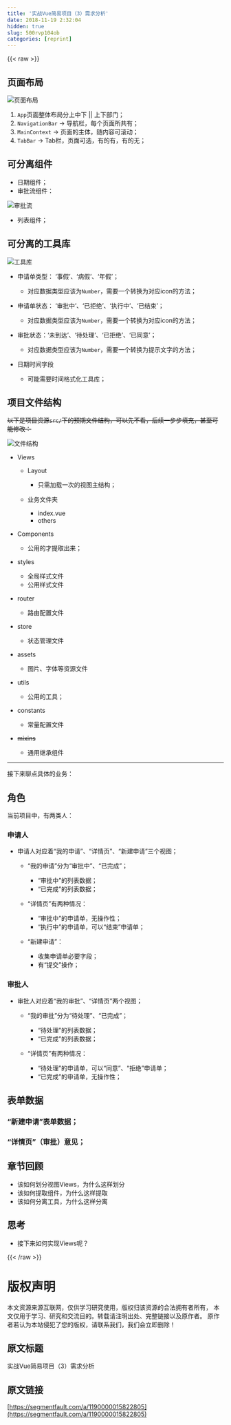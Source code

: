 ```yaml
---
title: '实战Vue简易项目（3）需求分析' 
date: 2018-11-19 2:32:04
hidden: true
slug: 500rvp104ob
categories: [reprint]
---
```


{{< raw >}}
<h2 id="articleHeader0">&#x9875;&#x9762;&#x5E03;&#x5C40;</h2><p><span class="img-wrap"><img data-src="/img/bVbeCjT?w=663&amp;h=451" src="https://static.alili.tech/img/bVbeCjT?w=663&amp;h=451" alt="&#x9875;&#x9762;&#x5E03;&#x5C40;" title="&#x9875;&#x9762;&#x5E03;&#x5C40;" style="cursor:pointer;display:inline"></span></p><ol><li><code>App</code>&#x9875;&#x9762;&#x6574;&#x4F53;&#x5E03;&#x5C40;&#x5206;&#x4E0A;&#x4E2D;&#x4E0B; || &#x4E0A;&#x4E0B;&#x90E8;&#x95E8;&#xFF1B;</li><li><code>NavigationBar</code> -&gt; &#x5BFC;&#x822A;&#x680F;&#xFF0C;&#x6BCF;&#x4E2A;&#x9875;&#x9762;&#x6240;&#x5171;&#x6709;&#xFF1B;</li><li><code>MainContext</code> -&gt; &#x9875;&#x9762;&#x7684;&#x4E3B;&#x4F53;&#xFF0C;&#x968F;&#x5185;&#x5BB9;&#x53EF;&#x6EDA;&#x52A8;&#xFF1B;</li><li><code>TabBar</code> -&gt; Tab&#x680F;&#xFF0C;&#x9875;&#x9762;&#x53EF;&#x9009;&#xFF0C;&#x6709;&#x7684;&#x6709;&#xFF0C;&#x6709;&#x7684;&#x65E0;&#xFF1B;</li></ol><h2 id="articleHeader1">&#x53EF;&#x5206;&#x79BB;&#x7EC4;&#x4EF6;</h2><ul><li>&#x65E5;&#x671F;&#x7EC4;&#x4EF6;&#xFF1B;</li><li>&#x5BA1;&#x6279;&#x6D41;&#x7EC4;&#x4EF6;&#xFF1A;</li></ul><p><span class="img-wrap"><img data-src="/img/bVbeyeS?w=368&amp;h=197" src="https://static.alili.tech/img/bVbeyeS?w=368&amp;h=197" alt="&#x5BA1;&#x6279;&#x6D41;" title="&#x5BA1;&#x6279;&#x6D41;" style="cursor:pointer;display:inline"></span></p><ul><li>&#x5217;&#x8868;&#x7EC4;&#x4EF6;&#xFF1B;</li></ul><h2 id="articleHeader2">&#x53EF;&#x5206;&#x79BB;&#x7684;&#x5DE5;&#x5177;&#x5E93;</h2><p><span class="img-wrap"><img data-src="/img/bVbeyna?w=327&amp;h=117" src="https://static.alili.tech/img/bVbeyna?w=327&amp;h=117" alt="&#x5DE5;&#x5177;&#x5E93;" title="&#x5DE5;&#x5177;&#x5E93;" style="cursor:pointer;display:inline"></span></p><ul><li><p>&#x7533;&#x8BF7;&#x5355;&#x7C7B;&#x578B;&#xFF1A; &#x2018;&#x4E8B;&#x5047;&#x2019;&#x3001;&#x2018;&#x75C5;&#x5047;&#x2019;&#x3001;&#x2018;&#x5E74;&#x5047;&#x2019;&#xFF1B;</p><ul><li>&#x5BF9;&#x5E94;&#x6570;&#x636E;&#x7C7B;&#x578B;&#x5E94;&#x8BE5;&#x4E3A;<code>Number</code>&#xFF0C;&#x9700;&#x8981;&#x4E00;&#x4E2A;&#x8F6C;&#x6362;&#x4E3A;&#x5BF9;&#x5E94;icon&#x7684;&#x65B9;&#x6CD5;&#xFF1B;</li></ul></li><li><p>&#x7533;&#x8BF7;&#x5355;&#x72B6;&#x6001;&#xFF1A; &#x2018;&#x5BA1;&#x6279;&#x4E2D;&#x2019;&#x3001;&#x2018;&#x5DF2;&#x62D2;&#x7EDD;&#x2019;&#x3001;&#x2018;&#x6267;&#x884C;&#x4E2D;&#x2019;&#x3001;&#x2018;&#x5DF2;&#x7ED3;&#x675F;&#x2019;&#xFF1B;</p><ul><li>&#x5BF9;&#x5E94;&#x6570;&#x636E;&#x7C7B;&#x578B;&#x5E94;&#x8BE5;&#x4E3A;<code>Number</code>&#xFF0C;&#x9700;&#x8981;&#x4E00;&#x4E2A;&#x8F6C;&#x6362;&#x4E3A;&#x5BF9;&#x5E94;icon&#x7684;&#x65B9;&#x6CD5;&#xFF1B;</li></ul></li><li><p>&#x5BA1;&#x6279;&#x72B6;&#x6001;&#xFF1A;&#x2018;&#x672A;&#x5230;&#x8FBE;&#x2019;&#x3001;&#x2018;&#x5F85;&#x5904;&#x7406;&#x2019;&#x3001;&#x2018;&#x5DF2;&#x62D2;&#x7EDD;&#x2019;&#x3001;&#x2018;&#x5DF2;&#x540C;&#x610F;&#x2019;&#xFF1B;</p><ul><li>&#x5BF9;&#x5E94;&#x6570;&#x636E;&#x7C7B;&#x578B;&#x5E94;&#x8BE5;&#x4E3A;<code>Number</code>&#xFF0C;&#x9700;&#x8981;&#x4E00;&#x4E2A;&#x8F6C;&#x6362;&#x4E3A;&#x63D0;&#x793A;&#x6587;&#x5B57;&#x7684;&#x65B9;&#x6CD5;&#xFF1B;</li></ul></li><li><p>&#x65E5;&#x671F;&#x65F6;&#x95F4;&#x5B57;&#x6BB5;</p><ul><li>&#x53EF;&#x80FD;&#x9700;&#x8981;&#x65F6;&#x95F4;&#x683C;&#x5F0F;&#x5316;&#x5DE5;&#x5177;&#x5E93;&#xFF1B;</li></ul></li></ul><h2 id="articleHeader3">&#x9879;&#x76EE;&#x6587;&#x4EF6;&#x7ED3;&#x6784;</h2><p><del>&#x4EE5;&#x4E0B;&#x662F;&#x9879;&#x76EE;&#x8D44;&#x6E90;<code>src/</code>&#x4E0B;&#x7684;&#x9884;&#x671F;&#x6587;&#x4EF6;&#x7ED3;&#x6784;&#xFF0C;&#x53EF;&#x4EE5;&#x5148;&#x4E0D;&#x770B;&#xFF0C;&#x540E;&#x7EED;&#x4E00;&#x6B65;&#x6B65;&#x586B;&#x5145;&#xFF0C;&#x751A;&#x81F3;&#x53EF;&#x80FD;&#x4FEE;&#x6539;&#xFF1A;</del></p><p><span class="img-wrap"><img data-src="/img/bVbeykk?w=243&amp;h=254" src="https://static.alili.tech/img/bVbeykk?w=243&amp;h=254" alt="&#x6587;&#x4EF6;&#x7ED3;&#x6784;" title="&#x6587;&#x4EF6;&#x7ED3;&#x6784;" style="cursor:pointer;display:inline"></span></p><ul><li><p>Views</p><ul><li><p>Layout</p><ul><li>&#x53EA;&#x9700;&#x52A0;&#x8F7D;&#x4E00;&#x6B21;&#x7684;&#x89C6;&#x56FE;&#x4E3B;&#x7ED3;&#x6784;&#xFF1B;</li></ul></li><li><p>&#x4E1A;&#x52A1;&#x6587;&#x4EF6;&#x5939;</p><ul><li>index.vue</li><li>others</li></ul></li></ul></li><li><p>Components</p><ul><li>&#x516C;&#x7528;&#x7684;&#x624D;&#x63D0;&#x53D6;&#x51FA;&#x6765;&#xFF1B;</li></ul></li><li><p>styles</p><ul><li>&#x5168;&#x5C40;&#x6837;&#x5F0F;&#x6587;&#x4EF6;</li><li>&#x516C;&#x7528;&#x6837;&#x5F0F;&#x6587;&#x4EF6;</li></ul></li><li><p>router</p><ul><li>&#x8DEF;&#x7531;&#x914D;&#x7F6E;&#x6587;&#x4EF6;</li></ul></li><li><p>store</p><ul><li>&#x72B6;&#x6001;&#x7BA1;&#x7406;&#x6587;&#x4EF6;</li></ul></li><li><p>assets</p><ul><li>&#x56FE;&#x7247;&#x3001;&#x5B57;&#x4F53;&#x7B49;&#x8D44;&#x6E90;&#x6587;&#x4EF6;</li></ul></li><li><p>utils</p><ul><li>&#x516C;&#x7528;&#x7684;&#x5DE5;&#x5177;&#xFF1B;</li></ul></li><li><p>constants</p><ul><li>&#x5E38;&#x91CF;&#x914D;&#x7F6E;&#x6587;&#x4EF6;</li></ul></li><li><p><del>mixins</del></p><ul><li>&#x901A;&#x7528;&#x7EE7;&#x627F;&#x7EC4;&#x4EF6;</li></ul></li></ul><hr><p>&#x63A5;&#x4E0B;&#x6765;&#x804A;&#x70B9;&#x5177;&#x4F53;&#x7684;&#x4E1A;&#x52A1;&#xFF1A;</p><h2 id="articleHeader4">&#x89D2;&#x8272;</h2><p>&#x5F53;&#x524D;&#x9879;&#x76EE;&#x4E2D;&#xFF0C;&#x6709;&#x4E24;&#x7C7B;&#x4EBA;&#xFF1A;</p><h3 id="articleHeader5">&#x7533;&#x8BF7;&#x4EBA;</h3><ul><li><p>&#x7533;&#x8BF7;&#x4EBA;&#x5BF9;&#x5E94;&#x7740;&#x201C;&#x6211;&#x7684;&#x7533;&#x8BF7;&#x201D;&#x3001;&#x201C;&#x8BE6;&#x60C5;&#x9875;&#x201D;&#x3001;&#x201C;&#x65B0;&#x5EFA;&#x7533;&#x8BF7;&#x201D;&#x4E09;&#x4E2A;&#x89C6;&#x56FE;&#xFF1B;</p><ul><li><p>&#x201C;&#x6211;&#x7684;&#x7533;&#x8BF7;&#x201D;&#x5206;&#x4E3A;&#x201C;&#x5BA1;&#x6279;&#x4E2D;&#x201D;&#x3001;&#x201C;&#x5DF2;&#x5B8C;&#x6210;&#x201D;&#xFF1B;</p><ul><li>&#x201C;&#x5BA1;&#x6279;&#x4E2D;&#x201D;&#x7684;&#x5217;&#x8868;&#x6570;&#x636E;&#xFF1B;</li><li>&#x201C;&#x5DF2;&#x5B8C;&#x6210;&#x201D;&#x7684;&#x5217;&#x8868;&#x6570;&#x636E;&#xFF1B;</li></ul></li><li><p>&#x201C;&#x8BE6;&#x60C5;&#x9875;&#x201D;&#x6709;&#x4E24;&#x79CD;&#x60C5;&#x51B5;&#xFF1A;</p><ul><li>&#x201C;&#x5BA1;&#x6279;&#x4E2D;&#x201D;&#x7684;&#x7533;&#x8BF7;&#x5355;&#xFF0C;&#x65E0;&#x64CD;&#x4F5C;&#x6027;&#xFF1B;</li><li>&#x201C;&#x6267;&#x884C;&#x4E2D;&#x201D;&#x7684;&#x7533;&#x8BF7;&#x5355;&#xFF0C;&#x53EF;&#x4EE5;&#x201C;&#x7ED3;&#x675F;&#x201D;&#x7533;&#x8BF7;&#x5355;&#xFF1B;</li></ul></li><li><p>&#x201C;&#x65B0;&#x5EFA;&#x7533;&#x8BF7;&#x201D;&#xFF1A;</p><ul><li>&#x6536;&#x96C6;&#x7533;&#x8BF7;&#x5355;&#x5FC5;&#x8981;&#x5B57;&#x6BB5;&#xFF1B;</li><li>&#x6709;&#x201C;&#x63D0;&#x4EA4;&#x201D;&#x64CD;&#x4F5C;&#xFF1B;</li></ul></li></ul></li></ul><h3 id="articleHeader6">&#x5BA1;&#x6279;&#x4EBA;</h3><ul><li><p>&#x5BA1;&#x6279;&#x4EBA;&#x5BF9;&#x5E94;&#x7740;&#x201C;&#x6211;&#x7684;&#x5BA1;&#x6279;&#x201D;&#x3001;&#x201C;&#x8BE6;&#x60C5;&#x9875;&#x201D;&#x4E24;&#x4E2A;&#x89C6;&#x56FE;&#xFF1B;</p><ul><li><p>&#x201C;&#x6211;&#x7684;&#x5BA1;&#x6279;&#x201D;&#x5206;&#x4E3A;&#x201C;&#x5F85;&#x5904;&#x7406;&#x201D;&#x3001;&#x201C;&#x5DF2;&#x5B8C;&#x6210;&#x201D;&#xFF1B;</p><ul><li>&#x201C;&#x5F85;&#x5904;&#x7406;&#x201D;&#x7684;&#x5217;&#x8868;&#x6570;&#x636E;&#xFF1B;</li><li>&#x201C;&#x5DF2;&#x5B8C;&#x6210;&#x201D;&#x7684;&#x5217;&#x8868;&#x6570;&#x636E;&#xFF1B;</li></ul></li><li><p>&#x201C;&#x8BE6;&#x60C5;&#x9875;&#x201D;&#x6709;&#x4E24;&#x79CD;&#x60C5;&#x51B5;&#xFF1A;</p><ul><li>&#x201C;&#x5F85;&#x5904;&#x7406;&#x201D;&#x7684;&#x7533;&#x8BF7;&#x5355;&#xFF0C;&#x53EF;&#x4EE5;&#x201C;&#x540C;&#x610F;&#x201D;&#x3001;&#x201C;&#x62D2;&#x7EDD;&#x201D;&#x7533;&#x8BF7;&#x5355;&#xFF1B;</li><li>&#x201C;&#x5DF2;&#x5B8C;&#x6210;&#x201D;&#x7684;&#x7533;&#x8BF7;&#x5355;&#xFF0C;&#x65E0;&#x64CD;&#x4F5C;&#x6027;&#xFF1B;</li></ul></li></ul></li></ul><h2 id="articleHeader7">&#x8868;&#x5355;&#x6570;&#x636E;</h2><h3 id="articleHeader8">&#x201C;&#x65B0;&#x5EFA;&#x7533;&#x8BF7;&#x201D;&#x8868;&#x5355;&#x6570;&#x636E;&#xFF1B;</h3><h3 id="articleHeader9">&#x201C;&#x8BE6;&#x60C5;&#x9875;&#x201D;&#xFF08;&#x5BA1;&#x6279;&#xFF09;&#x610F;&#x89C1;&#xFF1B;</h3><h2 id="articleHeader10">&#x7AE0;&#x8282;&#x56DE;&#x987E;</h2><ul><li>&#x8BE5;&#x5982;&#x4F55;&#x5212;&#x5206;&#x89C6;&#x56FE;Views&#xFF0C;&#x4E3A;&#x4EC0;&#x4E48;&#x8FD9;&#x6837;&#x5212;&#x5206;</li><li>&#x8BE5;&#x5982;&#x4F55;&#x63D0;&#x53D6;&#x7EC4;&#x4EF6;&#xFF0C;&#x4E3A;&#x4EC0;&#x4E48;&#x8FD9;&#x6837;&#x63D0;&#x53D6;</li><li>&#x8BE5;&#x5982;&#x4F55;&#x5206;&#x79BB;&#x5DE5;&#x5177;&#xFF0C;&#x4E3A;&#x4EC0;&#x4E48;&#x8FD9;&#x6837;&#x5206;&#x79BB;</li></ul><h2 id="articleHeader11">&#x601D;&#x8003;</h2><ul><li>&#x63A5;&#x4E0B;&#x6765;&#x5982;&#x4F55;&#x5B9E;&#x73B0;Views&#x5462;&#xFF1F;</li></ul>
{{< /raw >}}

# 版权声明
本文资源来源互联网，仅供学习研究使用，版权归该资源的合法拥有者所有，
本文仅用于学习、研究和交流目的。转载请注明出处、完整链接以及原作者。
原作者若认为本站侵犯了您的版权，请联系我们，我们会立即删除！

## 原文标题
实战Vue简易项目（3）需求分析

## 原文链接
[https://segmentfault.com/a/1190000015822805](https://segmentfault.com/a/1190000015822805)

